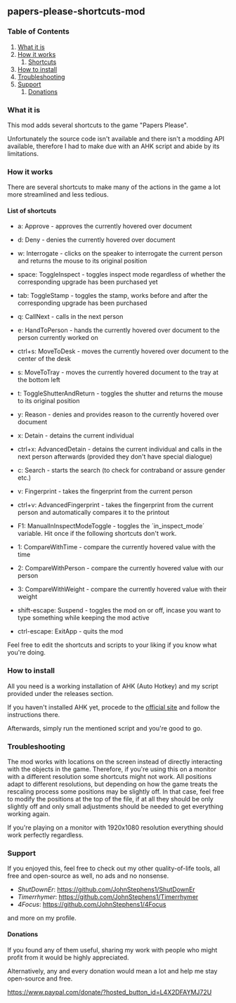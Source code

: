 ## papers-please-shortcuts-mod

### Table of Contents
1. [What it is](#what-it-is)
2. [How it works](#how-it-works)
   1. [Shortcuts](#shortcuts)
3. [How to install](#how-to-install)
4. [Troubleshooting](#troubleshooting)
5. [Support](#support)
   1. [Donations](#donations)

### What it is

This mod adds several shortcuts to the game "Papers Please".

Unfortunately the source code isn't available and there isn't a modding API available, therefore I had to make due with an AHK script and abide by its limitations.

### How it works

There are several shortcuts to make many of the actions in the game a lot more streamlined and less tedious.

#### List of shortcuts

- a: Approve - approves the currently hovered over document
- d: Deny - denies the currently hovered over document
- w: Interrogate - clicks on the speaker to interrogate the current person and returns the mouse to its original position
- space: ToggleInspect - toggles inspect mode regardless of whether the corresponding upgrade has been purchased yet
- tab: ToggleStamp - toggles the stamp, works before and after the corresponding upgrade has been purchased
- q: CallNext - calls in the next person
- e: HandToPerson - hands the currently hovered over document to the person currently worked on
- ctrl+s: MoveToDesk - moves the currently hovered over document to the center of the desk
- s: MoveToTray - moves the currently hovered document to the tray at the bottom left
- t: ToggleShutterAndReturn - toggles the shutter and returns the mouse to its original position

- y: Reason - denies and provides reason to the currently hovered over document
- x: Detain - detains the current individual
- ctrl+x: AdvancedDetain - detains the current individual and calls in the next person afterwards (provided they don't have special dialogue)
- c: Search - starts the search (to check for contraband or assure gender etc.)
- v: Fingerprint - takes the fingerprint from the current person
- ctrl+v: AdvancedFingerprint - takes the fingerprint from the current person and automatically compares it to the printout

- F1: ManualInInspectModeToggle - toggles the ´in_inspect_mode´ variable. Hit once if the following shortcuts don't work.
- 1: CompareWithTime - compare the currently hovered value with the time
- 2: CompareWithPerson - compare the currently hovered value with our person
- 3: CompareWithWeight - compare the currently hovered value with their weight

- shift-escape: Suspend - toggles the mod on or off, incase you want to type something while keeping the mod active
- ctrl-escape: ExitApp - quits the mod

Feel free to edit the shortcuts and scripts to your liking if you know what you're doing.

### How to install

All you need is a working installation of AHK (Auto Hotkey) and my script provided under the releases section.

If you haven't installed AHK yet, procede to the [official site](https://www.autohotkey.com/) and follow the instructions there.

Afterwards, simply run the mentioned script and you're good to go.

### Troubleshooting

The mod works with locations on the screen instead of directly interacting with the objects in the game. Therefore, if you're using this on a monitor with a different resolution some shortcuts might not work.
All positions adapt to different resolutions, but depending on how the game treats the rescaling process some positions may be slightly off. In that case, feel free to modify the positions at the top of the file, if at all they should be only slightly off and only small adjustments should be needed to get everything working again.

If you're playing on a monitor with 1920x1080 resolution everything should work perfectly regardless.

### Support

If you enjoyed this, feel free to check out my other quality-of-life tools, all free and open-source as well, no ads and no nonsense.

- _ShutDownEr_: https://github.com/JohnStephens1/ShutDownEr
- _Timerrhymer_: https://github.com/JohnStephens1/Timerrhymer
- _4Focus_: https://github.com/JohnStephens1/4Focus

and more on my profile.

#### Donations

If you found any of them useful, sharing my work with people who might profit from it would be highly appreciated.

Alternatively, any and every donation would mean a lot and help me stay open-source and free.

https://www.paypal.com/donate/?hosted_button_id=L4X2DFAYMJ72U